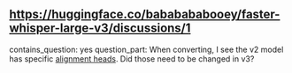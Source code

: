 ## https://huggingface.co/bababababooey/faster-whisper-large-v3/discussions/1

contains_question: yes
question_part: When converting, I see the v2 model has specific [alignment heads](https://github.com/OpenNMT/CTranslate2/blob/master/python/ctranslate2/converters/transformers.py#L2017). Did those need to be changed in v3?